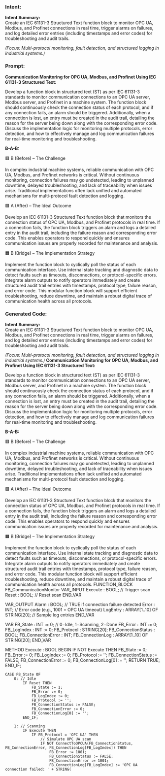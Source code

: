 ### Intent:
**Intent Summary:**  
Create an IEC 61131-3 Structured Text function block to monitor OPC UA, Modbus, and Profinet connections in real time, trigger alarms on failures, and log detailed error entries (including timestamps and error codes) for troubleshooting and audit trails.  

*(Focus: Multi-protocol monitoring, fault detection, and structured logging in industrial systems.)*

### Prompt:
**Communication Monitoring for OPC UA, Modbus, and Profinet Using IEC 61131-3 Structured Text:**

Develop a function block in structured text (ST) as per IEC 61131-3 standards to monitor communication connections to an OPC UA server, Modbus server, and Profinet in a machine system. The function block should continuously check the connection status of each protocol, and if any connection fails, an alarm should be triggered. Additionally, when a connection is lost, an entry must be created in the audit trail, detailing the reason for the server being down along with the corresponding error code. Discuss the implementation logic for monitoring multiple protocols, error detection, and how to effectively manage and log communication failures for real-time monitoring and troubleshooting.

**B-A-B:**

🟥 B (Before) – The Challenge

In complex industrial machine systems, reliable communication with OPC UA, Modbus, and Profinet networks is critical. Without continuous monitoring, connection failures may go undetected, leading to unplanned downtime, delayed troubleshooting, and lack of traceability when issues arise. Traditional implementations often lack unified and automated mechanisms for multi-protocol fault detection and logging.

🟩 A (After) – The Ideal Outcome

Develop an IEC 61131-3 Structured Text function block that monitors the connection status of OPC UA, Modbus, and Profinet protocols in real time. If a connection fails, the function block triggers an alarm and logs a detailed entry in the audit trail, including the failure reason and corresponding error code. This enables operators to respond quickly and ensures communication issues are properly recorded for maintenance and analysis.

🟧 B (Bridge) – The Implementation Strategy

Implement the function block to cyclically poll the status of each communication interface. Use internal state tracking and diagnostic data to detect faults such as timeouts, disconnections, or protocol-specific errors. Integrate alarm outputs to notify operators immediately and create structured audit trail entries with timestamps, protocol type, failure reason, and error code. This modular function block will support efficient troubleshooting, reduce downtime, and maintain a robust digital trace of communication health across all protocols.

### Generated Code:
**Intent Summary:**  
Create an IEC 61131-3 Structured Text function block to monitor OPC UA, Modbus, and Profinet connections in real time, trigger alarms on failures, and log detailed error entries (including timestamps and error codes) for troubleshooting and audit trails.  

*(Focus: Multi-protocol monitoring, fault detection, and structured logging in industrial systems.)*
**Communication Monitoring for OPC UA, Modbus, and Profinet Using IEC 61131-3 Structured Text:**

Develop a function block in structured text (ST) as per IEC 61131-3 standards to monitor communication connections to an OPC UA server, Modbus server, and Profinet in a machine system. The function block should continuously check the connection status of each protocol, and if any connection fails, an alarm should be triggered. Additionally, when a connection is lost, an entry must be created in the audit trail, detailing the reason for the server being down along with the corresponding error code. Discuss the implementation logic for monitoring multiple protocols, error detection, and how to effectively manage and log communication failures for real-time monitoring and troubleshooting.

**B-A-B:**

🟥 B (Before) – The Challenge

In complex industrial machine systems, reliable communication with OPC UA, Modbus, and Profinet networks is critical. Without continuous monitoring, connection failures may go undetected, leading to unplanned downtime, delayed troubleshooting, and lack of traceability when issues arise. Traditional implementations often lack unified and automated mechanisms for multi-protocol fault detection and logging.

🟩 A (After) – The Ideal Outcome

Develop an IEC 61131-3 Structured Text function block that monitors the connection status of OPC UA, Modbus, and Profinet protocols in real time. If a connection fails, the function block triggers an alarm and logs a detailed entry in the audit trail, including the failure reason and corresponding error code. This enables operators to respond quickly and ensures communication issues are properly recorded for maintenance and analysis.

🟧 B (Bridge) – The Implementation Strategy

Implement the function block to cyclically poll the status of each communication interface. Use internal state tracking and diagnostic data to detect faults such as timeouts, disconnections, or protocol-specific errors. Integrate alarm outputs to notify operators immediately and create structured audit trail entries with timestamps, protocol type, failure reason, and error code. This modular function block will support efficient troubleshooting, reduce downtime, and maintain a robust digital trace of communication health across all protocols.
FUNCTION_BLOCK FB_CommunicationMonitor
VAR_INPUT
    Execute : BOOL; // Trigger scan
    Reset : BOOL; // Reset scan
END_VAR

VAR_OUTPUT
    Alarm : BOOL; // TRUE if connection failure detected
    Error : INT; // Error code (e.g., 1001 = OPC UA timeout)
    LogEntry : ARRAY[1..10] OF STRING[20]; // Sample log entries
END_VAR

VAR
    FB_State : INT := 0; // 0=Idle, 1=Scanning, 2=Done
    FB_Error : INT := 0;
    FB_LogIndex : INT := 0;
    FB_Protocol : STRING[20];
    FB_ConnectionStatus : BOOL;
    FB_ConnectionError : INT;
    FB_ConnectionLog : ARRAY[1..10] OF STRING[20];
END_VAR

METHOD Execute : BOOL
BEGIN
    IF NOT Execute THEN
        FB_State := 0;
        FB_Error := 0;
        FB_LogIndex := 0;
        FB_Protocol := '';
        FB_ConnectionStatus := FALSE;
        FB_ConnectionError := 0;
        FB_ConnectionLog[0] := '';
        RETURN TRUE;
    END_IF;

    CASE FB_State OF
        0: // Idle
            IF Reset THEN
                FB_State := 1;
                FB_Error := 0;
                FB_LogIndex := 0;
                FB_Protocol := '';
                FB_ConnectionStatus := FALSE;
                FB_ConnectionError := 0;
                FB_ConnectionLog[0] := '';
            END_IF;

        1: // Scanning
            IF Execute THEN
                IF FB_Protocol = 'OPC UA' THEN
                    // Simulate OPC UA scan
                    IF NOT ConnectToOPCUA(FB_ConnectionStatus, FB_ConnectionError, FB_ConnectionLog[FB_LogIndex]) THEN
                        FB_Error := 1001;
                        FB_ConnectionStatus := FALSE;
                        FB_ConnectionError := 1001;
                        FB_ConnectionLog[FB_LogIndex] := 'OPC UA connection failed: ' + STRING(
